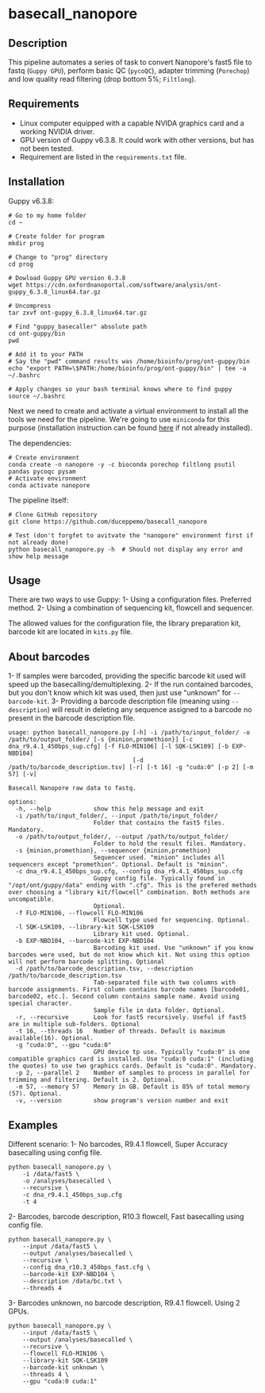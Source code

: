 # basecall_nanopore

## Description
This pipeline automates a series of task to convert Nanopore's fast5 file to fastq (`Guppy GPU`), perform basic QC (`pycoQC`), adapter trimming (`Porechop`) and low quality read filtering (drop bottom 5%; `Filtlong`).

## Requirements
* Linux computer equipped with a capable NVIDA graphics card and a working NVIDIA driver.
* GPU version of Guppy v6.3.8. It could work with other versions, but has not been tested.
* Requirement are listed in the `requirements.txt` file.

## Installation
Guppy v6.3.8:
```commandline
# Go to my home folder
cd ~

# Create folder for program
mkdir prog

# Change to "prog" directory
cd prog  

# Dowload Guppy GPU version 6.3.8
wget https://cdn.oxfordnanoportal.com/software/analysis/ont-guppy_6.3.8_linux64.tar.gz

# Uncompress
tar zxvf ont-guppy_6.3.8_linux64.tar.gz

# Find "guppy_basecaller" absolute path
cd ont-guppy/bin
pwd

# Add it to your PATH
# Say the "pwd" command results was /home/bioinfo/prog/ont-guppy/bin
echo "export PATH=\$PATH:/home/bioinfo/prog/ont-guppy/bin" | tee -a ~/.bashrc

# Apply changes so your bash terminal knows where to find guppy
source ~/.bashrc
```
Next we need to create and activate a virtual environment to install all the tools we need for the pipeline. We're going to use `miniconda` for this purpose (installation instruction can be found [here](https://conda.io/projects/conda/en/stable/user-guide/install/linux.html) if not already installed).

The dependencies:
```commandline
# Create environment
conda create -n nanopore -y -c bioconda porechop filtlong psutil pandas pycoqc pysam
# Activate environment
conda activate nanopore
```
The pipeline itself:
```commandline
# Clone GitHub repository
git clone https://github.com/duceppemo/basecall_nanopore

# Test (don't forgfet to avitvate the "nanopore" environment first if not already done)
python basecall_nanopore.py -h  # Should not display any error and show help message
```

## Usage
There are two ways to use Guppy:
1- Using a configuration files. Preferred method.
2- Using a combination of sequencing kit, flowcell and sequencer.

The allowed values for the configuration file, the library preparation kit, barcode kit are located in `kits.py` file.

## About barcodes
1- If samples were barcoded, providing the specific barcode kit used will speed up the basecalling/demultiplexing.
2- If the run contained barcodes, but you don't know which kit was used, then just use "unknown" for `--barcode-kit`.
3- Providing a barcode description file (meaning using `--description`) will result in deleting any sequence assigned to a barcode no present in the barcode description file.
```commandline
usage: python basecall_nanopore.py [-h] -i /path/to/input_folder/ -o /path/to/output_folder/ [-s {minion,promethion}] [-c dna_r9.4.1_450bps_sup.cfg] [-f FLO-MIN106] [-l SQK-LSK109] [-b EXP-NBD104]
                                   [-d /path/to/barcode_description.tsv] [-r] [-t 16] -g "cuda:0" [-p 2] [-m 57] [-v]

Basecall Nanopore raw data to fastq.

options:
  -h, --help            show this help message and exit
  -i /path/to/input_folder/, --input /path/to/input_folder/
                        Folder that contains the fast5 files. Mandatory.
  -o /path/to/output_folder/, --output /path/to/output_folder/
                        Folder to hold the result files. Mandatory.
  -s {minion,promethion}, --sequencer {minion,promethion}
                        Sequencer used. "minion" includes all sequencers except "promethion". Optional. Default is "minion".
  -c dna_r9.4.1_450bps_sup.cfg, --config dna_r9.4.1_450bps_sup.cfg
                        Guppy config file. Typically found in "/opt/ont/guppy/data" ending with ".cfg". This is the prefered methods over choosing a "library kit/flowcell" combination. Both methods are uncompatible.
                        Optional.
  -f FLO-MIN106, --flowcell FLO-MIN106
                        Flowcell type used for sequencing. Optional.
  -l SQK-LSK109, --library-kit SQK-LSK109
                        Library kit used. Optional.
  -b EXP-NBD104, --barcode-kit EXP-NBD104
                        Barcoding kit used. Use "unknown" if you know barcodes were used, but do not know which kit. Not using this option will not perform barcode splitting. Optional
  -d /path/to/barcode_description.tsv, --description /path/to/barcode_description.tsv
                        Tab-separated file with two columns with barcode assignments. First column contains barcode names [barcode01, barcode02, etc.]. Second column contains sample name. Avoid using special character.
                        Sample file in data folder. Optional.
  -r, --recursive       Look for fast5 recursively. Useful if fast5 are in multiple sub-folders. Optional
  -t 16, --threads 16   Number of threads. Default is maximum available(16). Optional.
  -g "cuda:0", --gpu "cuda:0"
                        GPU device tp use. Typically "cuda:0" is one compatible graphics card is installed. Use "cuda:0 cuda:1" (including the quotes) to use two graphics cards. Default is "cuda:0". Mandatory.
  -p 2, --parallel 2    Number of samples to process in parallel for trimming and filtering. Default is 2. Optional.
  -m 57, --memory 57    Memory in GB. Default is 85% of total memory (57). Optional.
  -v, --version         show program's version number and exit
```

## Examples
Different scenario:
1- No barcodes, R9.4.1 flowcell, Super Accuracy basecalling using config file.
```commandline
python basecall_nanopore.py \
    -i /data/fast5 \
    -o /analyses/basecalled \
    --recursive \
    -c dna_r9.4.1_450bps_sup.cfg
    -t 4
```
2- Barcodes, barcode description, R10.3 flowcell, Fast basecalling using config file.
```commandline
python basecall_nanopore.py \
    --input /data/fast5 \
    --output /analyses/basecalled \
    --recursive \
    --config dna_r10.3_450bps_fast.cfg \
    --barcode-kit EXP-NBD104 \
    --description /data/bc.txt \
    --threads 4
```
3- Barcodes unknown, no barcode description, R9.4.1 flowcell. Using 2 GPUs.
```commandline
python basecall_nanopore.py \
    --input /data/fast5 \
    --output /analyses/basecalled \
    --recursive \
    --flowcell FLO-MIN106 \
    --library-kit SQK-LSK109
    --barcode-kit unknown \
    --threads 4 \
    --gpu "cuda:0 cuda:1"
```
